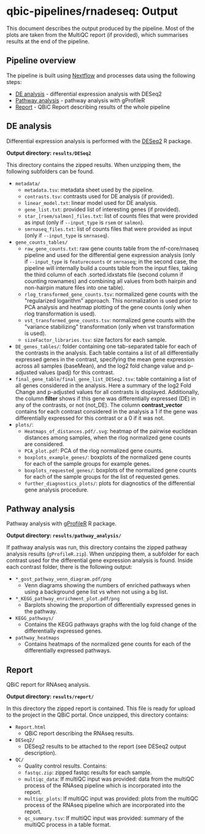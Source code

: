 # qbic-pipelines/rnadeseq: Output

This document describes the output produced by the pipeline. Most of the plots are taken from the MultiQC report (if provided), which summarises results at the end of the pipeline.

<!-- TODO qbic-pipelines: Write this documentation describing your workflow's output -->

## Pipeline overview

The pipeline is built using [Nextflow](https://www.nextflow.io/)
and processes data using the following steps:

- [DE analysis](#DE-analysis) - differential expression analysis with DESeq2
- [Pathway analysis](#Pathway-analysis) - pathway analysis with gProfileR
- [Report](#Report) - QBiC Report describing results of the whole pipeline

## DE analysis

Differential expression analysis is performed with the [DESeq2](https://bioconductor.org/packages/release/bioc/html/DESeq2.html) R package.

**Output directory: `results/DESeq2`**

This directory contains the zipped results. When unzipping them, the following subfolders can be found.

- `metadata/`
  - `metadata.tsv`: metadata sheet used by the pipeline.
  - `contrasts.tsv`: contrasts used for DE analysis (if provided).
  - `linear_model.txt`: linear model used for DE analysis.
  - `gene_list.txt`: provided list of interesting genes (if provided).
  - `star_[rsem/salmon]_files.txt`: list of counts files that were provided as input (only if `--input_type` is `rsem` or `salmon`).
  - `smrnaseq_files.txt`: list of counts files that were provided as input (only if `--input_type` is `smrnaseq`).
- `gene_counts_tables/`
  - `raw_gene_counts.txt`: raw gene counts table from the nf-core/rnaseq pipeline and used for the differential gene expression analysis (only if `--input_type` is `featurecounts` or `smrnaseq`; in the second case, the pipeline will internally build a counts table from the input files, taking the third column of each .sorted.idxstats file (second column if counting rownames) and combining all values from both hairpin and non-hairpin mature files into one table).
  - `rlog_transformed_gene_counts.tsv`: normalized gene counts with the "regularized logarithm" approach. This normalization is used prior to PCA analysis and heatmap plotting of the gene counts (only when rlog transformation is used).
  - `vst_transformed_gene_counts.tsv`: normalized gene counts with the "variance stabilizing" transformation (only when vst transformation is used).
  - `sizeFactor_libraries.tsv`: size factors for each sample.
- `DE_genes_tables/`: folder containing one tab-separated table for each of the contrasts in the analysis. Each table contains a list of all differentially expressed genes in the contrast, specifying the mean gene expression across all samples (baseMean), and the log2 fold change value and p-adjusted values (padj) for this contrast.
- `final_gene_table/final_gene_list_DESeq2.tsv`: table containing a list of all genes considered in the analysis. Here a summary of the log2 Fold Change and p-adjusted values for all contrasts is displayed. Additionally, the column **filter** shows if this gene was differentially expressed (DE) in any of the contrasts, or not (not_DE). The column **contrast_vector** contains for each contrast considered in the analysis a 1 if the gene was differentially expressed for this contrast or a 0 if it was not.
- `plots/`:
  - `Heatmaps_of_distances.pdf/.svg`: heatmap of the pairwise euclidean distances among samples, when the rlog normalized gene counts are considered.
  - `PCA_plot.pdf`: PCA of the rlog normalized gene counts.
  - `boxplots_example_genes/`: boxplots of the normalized gene counts for each of the sample groups for example genes.
  - `boxplots_requested_genes/`: boxplots of the normalized gene counts for each of the sample groups for the list of requested genes.
  - `further_diagnostics_plots/`: plots for diagnostics of the differential gene analysis procedure.

## Pathway analysis

Pathway analysis with [gProfileR](https://biit.cs.ut.ee/gprofiler/gost) R package.

**Output directory: `results/pathway_analysis/`**

If pathway analysis was run, this directory contains the zipped pathway analysis results (`gProfileR.zip`). When unzipping them, a subfolder for each contrast used for the differential gene expression analysis is found. Inside each contrast folder, there is the following output:

- `*_gost_pathway_venn_diagram.pdf/png`
  - Venn diagrams showing the numbers of enriched pathways when using a background gene list vs when not using a bg list.
- `*_KEGG_pathway_enrichment_plot.pdf/png`
  - Barplots showing the proportion of differentially expressed genes in the pathway.
- `KEGG_pathways/`
  - Contains the KEGG pathways graphs with the log fold change of the differentially expressed genes.
- `pathway_heatmaps`
  - Contains heatmaps of the normalized gene counts for each of the differentially expressed pathways.

## Report

QBiC report for RNAseq analysis.

**Output directory: `results/report/`**

In this directory the zipped report is contained. This file is ready for upload to the project in the QBiC portal. Once unzipped, this directory contains:

- `Report.html`
  - QBiC report describing the RNAseq results.
- `DESeq2/`
  - DESeq2 results to be attached to the report (see DESeq2 output description).
- `QC/`
  - Quality control results. Contains:
  - `fastqc.zip`: zipped fastqc results for each sample.
  - `multiqc_data`: If multiQC input was provided: data from the multiQC process of the RNAseq pipeline which is incorporated into the report.
  - `multiqc_plots`: If multiQC input was provided: plots from the multiQC process of the RNAseq pipeline which are incorporated into the report.
  - `qc_summary.tsv`: If multiQC input was provided: summary of the multiQC process in a table format.
